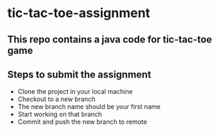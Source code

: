# tic-tac-toe-assignment
## This repo contains a java code for tic-tac-toe game
## Steps to submit the assignment
- Clone the project in your local machine
- Checkout to a new branch
- The new branch name should be your first name
- Start working on that branch
- Commit and push the new branch to remote
